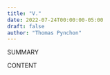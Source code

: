 ```yaml
---
title: "V."
date: 2022-07-24T00:00:00-05:00
draft: false
author: "Thomas Pynchon"
---
```


SUMMARY

<!--more-->

CONTENT